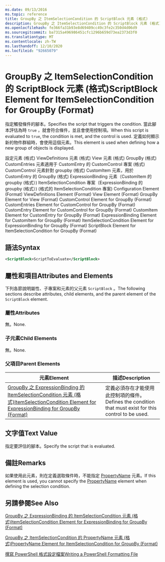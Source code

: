 ```yaml
---
ms.date: 09/13/2016
ms.topic: reference
title: GroupBy 之 ItemSelectionCondition 的 ScriptBlock 元素 (格式)
description: GroupBy 之 ItemSelectionCondition 的 ScriptBlock 元素 (格式)
ms.openlocfilehash: fe366fa31b93e8d69409cc49c3fe2c350d4d06d9
ms.sourcegitcommit: ba7315a496986451cfc1296b659d73ea2373d3f0
ms.translationtype: MT
ms.contentlocale: zh-TW
ms.lasthandoff: 12/10/2020
ms.locfileid: "92665079"
---
```

# <a name="scriptblock-element-for-itemselectioncondition-for-groupby-format"></a><span data-ttu-id="b70bf-103">GroupBy 之 ItemSelectionCondition 的 ScriptBlock 元素 (格式)</span><span class="sxs-lookup"><span data-stu-id="b70bf-103">ScriptBlock Element for ItemSelectionCondition for GroupBy (Format)</span></span>

<span data-ttu-id="b70bf-104">指定觸發條件的腳本。</span><span class="sxs-lookup"><span data-stu-id="b70bf-104">Specifies the script that triggers the condition.</span></span> <span data-ttu-id="b70bf-105">當此腳本評估為時 `true` ，就會符合條件，並且會使用控制項。</span><span class="sxs-lookup"><span data-stu-id="b70bf-105">When this script is evaluated to `true`, the condition is met, and the control is used.</span></span> <span data-ttu-id="b70bf-106">定義如何顯示新的物件群組時，會使用這個元素。</span><span class="sxs-lookup"><span data-stu-id="b70bf-106">This element is used when defining how a new group of objects is displayed.</span></span>

<span data-ttu-id="b70bf-107">設定元素 (格式) ViewDefinitions 元素 (格式) View 元素 (格式) GroupBy (格式) CustomEntries 元素適用于 CustomEntry 的 CustomControl 專案 (格式) CustomControl 元素針對 groupby (格式) CustomItem 元素，用於 CustomEntry 的 GroupBy (格式) ExpressionBinding 元素（CustomItem 的 groupby (格式）) ItemSelectionCondition 專案（ExpressionBinding 的 groupby (格式）)  (格式的 ItemSelectionCondition 專案) </span><span class="sxs-lookup"><span data-stu-id="b70bf-107">Configuration Element (Format) ViewDefinitions Element (Format) View Element (Format) GroupBy Element for View (Format) CustomControl Element for GroupBy (Format) CustomEntries Element for CustomControl for GroupBy (Format) CustomEntry Element for CustomControl for GroupBy (Format) CustomItem Element for CustomEntry for GroupBy (Format) ExpressionBinding Element for CustomItem for GroupBy (Format) ItemSelectionCondition Element for ExpressionBinding for GroupBy (Format) ScriptBlock Element for ItemSelectionCondition for GroupBy (Format)</span></span>

## <a name="syntax"></a><span data-ttu-id="b70bf-108">語法</span><span class="sxs-lookup"><span data-stu-id="b70bf-108">Syntax</span></span>

```xml
<ScriptBlock>ScriptToEvaluate</ScriptBlock>
```

## <a name="attributes-and-elements"></a><span data-ttu-id="b70bf-109">屬性和項目</span><span class="sxs-lookup"><span data-stu-id="b70bf-109">Attributes and Elements</span></span>

<span data-ttu-id="b70bf-110">下列各節說明屬性、子專案和元素的父元素 `ScriptBlock` 。</span><span class="sxs-lookup"><span data-stu-id="b70bf-110">The following sections describe attributes, child elements, and the parent element of the `ScriptBlock` element.</span></span>

### <a name="attributes"></a><span data-ttu-id="b70bf-111">屬性</span><span class="sxs-lookup"><span data-stu-id="b70bf-111">Attributes</span></span>

<span data-ttu-id="b70bf-112">無。</span><span class="sxs-lookup"><span data-stu-id="b70bf-112">None.</span></span>

### <a name="child-elements"></a><span data-ttu-id="b70bf-113">子元素</span><span class="sxs-lookup"><span data-stu-id="b70bf-113">Child Elements</span></span>

<span data-ttu-id="b70bf-114">無。</span><span class="sxs-lookup"><span data-stu-id="b70bf-114">None.</span></span>

### <a name="parent-elements"></a><span data-ttu-id="b70bf-115">父項目</span><span class="sxs-lookup"><span data-stu-id="b70bf-115">Parent Elements</span></span>

|<span data-ttu-id="b70bf-116">元素</span><span class="sxs-lookup"><span data-stu-id="b70bf-116">Element</span></span>|<span data-ttu-id="b70bf-117">描述</span><span class="sxs-lookup"><span data-stu-id="b70bf-117">Description</span></span>|
|-------------|-----------------|
|[<span data-ttu-id="b70bf-118">GroupBy 之 ExpressionBinding 的 ItemSelectionCondition 元素 (格式)</span><span class="sxs-lookup"><span data-stu-id="b70bf-118">ItemSelectionCondition Element for ExpressionBinding for GroupBy (Format)</span></span>](./itemselectioncondition-element-for-expressionbinding-for-groupby-format.md)|<span data-ttu-id="b70bf-119">定義必須存在才能使用此控制項的條件。</span><span class="sxs-lookup"><span data-stu-id="b70bf-119">Defines the condition that must exist for this control to be used.</span></span>|

## <a name="text-value"></a><span data-ttu-id="b70bf-120">文字值</span><span class="sxs-lookup"><span data-stu-id="b70bf-120">Text Value</span></span>

<span data-ttu-id="b70bf-121">指定要評估的腳本。</span><span class="sxs-lookup"><span data-stu-id="b70bf-121">Specify the script that is evaluated.</span></span>

## <a name="remarks"></a><span data-ttu-id="b70bf-122">備註</span><span class="sxs-lookup"><span data-stu-id="b70bf-122">Remarks</span></span>

<span data-ttu-id="b70bf-123">如果使用此元素，則在定義選取條件時，不能指定 [PropertyName](./propertyname-element-for-itemselectioncondition-for-groupby-format.md) 元素。</span><span class="sxs-lookup"><span data-stu-id="b70bf-123">If this element is used, you cannot specify the [PropertyName](./propertyname-element-for-itemselectioncondition-for-groupby-format.md) element when defining the selection condition.</span></span>

## <a name="see-also"></a><span data-ttu-id="b70bf-124">另請參閱</span><span class="sxs-lookup"><span data-stu-id="b70bf-124">See Also</span></span>

[<span data-ttu-id="b70bf-125">GroupBy 之 ExpressionBinding 的 ItemSelectionCondition 元素 (格式)</span><span class="sxs-lookup"><span data-stu-id="b70bf-125">ItemSelectionCondition Element for ExpressionBinding for GroupBy (Format)</span></span>](./itemselectioncondition-element-for-expressionbinding-for-groupby-format.md)

[<span data-ttu-id="b70bf-126">GroupBy 之 ItemSelectionCondition 的 PropertyName 元素 (格式)</span><span class="sxs-lookup"><span data-stu-id="b70bf-126">PropertyName Element for ItemSelectionCondition for GroupBy (Format)</span></span>](./propertyname-element-for-itemselectioncondition-for-groupby-format.md)

[<span data-ttu-id="b70bf-127">撰寫 PowerShell 格式設定檔案</span><span class="sxs-lookup"><span data-stu-id="b70bf-127">Writing a PowerShell Formatting File</span></span>](./writing-a-powershell-formatting-file.md)

